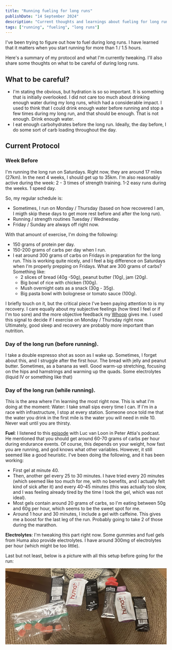 ```yaml
---
title: "Running fueling for long runs"
publishDate: "14 September 2024"
description: "Current thoughts and learnings about fueling for long runs"
tags: ["running", "fueling", "long runs"]
---
```


I've been trying to figure out how to fuel during long runs. I have learned that it matters when you start running for more than 1 / 1.5 hours. 

Here's a summary of my protocol and what I'm currently tweaking. I'll also share some thoughts on what to be careful of during long runs. 

## What to be careful?
- I'm stating the obvious, but hydration is so so important. It is something that is initially overlooked. I did not care too much about drinking enough water during my long runs, which had a considerable impact. I used to think that I could drink enough water before running and stop a few times during my long run, and that should be enough. That is not enough. Drink enough water.
- I eat enough carbohydrates before the long run. Ideally, the day before, I do some sort of carb loading throughout the day. 

##  Current Protocol

### Week Before

I'm running the long run on Saturdays. Right now, they are around 17 miles (27km). In the next 4 weeks, I should get up to 35km. I'm also reasonably active during the week:
2 - 3 times of strength training. 
1-2 easy runs during the weeks.
1 speed day. 

So, my regular schedule is:
- Sometimes, I run on Monday / Thursday (based on how recovered I am, I migth skip these days to get more rest before and after the long run). 
- Running / strength routines Tuesday / Wednesday. 
- Friday / Sunday are always off right now.  

With that amount of exercise, I'm doing the following:

- 150 grams of protein per day.
- 150-200 grams of carbs per day when I run. 
- I eat around 300 grams of carbs on Fridays in preparation for the long run. This is working quite nicely, and I feel a big difference on Saturdays when I'm properly prepping on Fridays. What are 300 grams of carbs? Something like:
  - 2 slices of bread (40g -50g), peanut butter (10g), jam (20g). 
  - Big bowl of rice with chicken (100g).
  - Mush overnight oats as a snack (30g - 35g).
  - Big pasta bowl with bolognese or tomato sauce (100g).

I briefly touch on it, but the critical piece I've been paying attention to is my recovery. I care equally about my subjective feelings (how tired I feel or if I'm too sore) and the more objective feedback my [Whoop](https://whoop.com) gives me. I used this signal to decide if I exercise on Monday / Thursday right now. Ultimately, good sleep and recovery are probably more important than nutrition.  

### Day of the long run (before running).
I take a double espresso shot as soon as I wake up. Sometimes, I forget about this, and I struggle after the first hour. 
The bread with jelly and peanut butter. Sometimes, as a banana as well. 
Good warm-up stretching, focusing on the hips and hamstrings and warming up the quads. 
Some electrolytes (liquid IV or something like that)

### Day of the long run (while running).

This is the area where I'm learning the most right now. This is what I'm doing at the moment:
Water: I take small sips every time I can. If I'm in a race with infrastructure, I stop at every station. Someone once told me that the water you drink in the first mile is the water you will need in mile 10. Never wait until you are thirsty. 

**Fuel**: I listened to this [episode](https://open.spotify.com/episode/5PUWnbrNKJFshAOay5uTzW?si=20df1d8456d3475e) with Luc van Loon in Peter Attia's podcast. He mentioned that you should get around 60-70 grams of carbs per hour during endurance events. Of course, this depends on your weight, how fast you are running, and god knows what other variables. However, it still seemed like a good heuristic. I've been doing the following, and it has been working:
  - First gel at minute 40. 
  - Then, another gel every 25 to 30 minutes. I have tried every 20 minutes (which seemed like too much for me, with no benefits, and I actually felt kind of sick after it) and every 40-45 minutes (this was actually too slow, and I was feeling already tired by the time I took the gel, which was not ideal).  
  - Most gels contain around 20 grams of carbs, so I'm eating between 50g and 60g per hour, which seems to be the sweet spot for me. 
  - Around 1 hour and 30 minutes, I include a gel with caffeine. This gives me a boost for the last leg of the run. Probably going to take 2 of those during the marathon. 

**Electrolytes**:  I'm tweaking this part right now. Some gummies and fuel gels from Huma also provide electrolytes. I have around 300mg of electrolytes per hour (which might be too little). 

Last but not least, below is a picture with all this setup before going for the run:

![alt text](running_setup.jpg)


